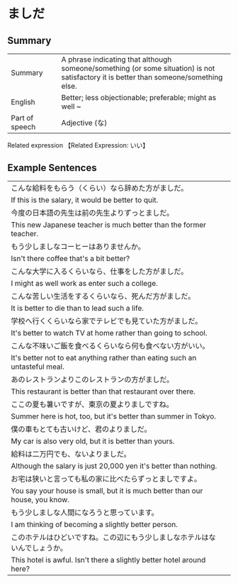 # ましだ

## Summary

<table><tr>   <td>Summary<td>   <td>A phrase indicating that although someone/something (or some situation) is not satisfactory it is better than someone/something else.</td><tr><tr>   <td>English<td>   <td>Better; less objectionable; preferable; might as well ~</td><tr><tr>   <td>Part of speech<td>   <td>Adjective (な)</td><tr></table><tr>   <td>Related expression<td>   <td>【Related Expression: いい】</td><tr></table></table>

## Example Sentences

<table><tr><td>こんな給料をもらう（くらい）なら辞めた方がましだ。<td><tr><tr><td>If this is the salary, it would be better to quit.<td><tr><tr><td>今度の日本語の先生は前の先生よりずっとましだ。<td><tr><tr><td>This new Japanese teacher is much better than the former teacher.<td><tr><tr><td>もう少しましなコーヒーはありませんか。<td><tr><tr><td>Isn't there coffee that's a bit better?<td><tr><tr><td>こんな大学に入るくらいなら、仕事をした方がましだ。<td><tr><tr><td>I might as well work as enter such a college.<td><tr><tr><td>こんな苦しい生活をするくらいなら、死んだ方がましだ。<td><tr><tr><td>It is better to die than to lead such a life.<td><tr><tr><td>学校へ行くくらいなら家でテレビでも見ていた方がましだ。<td><tr><tr><td>It's better to watch TV at home rather than going to school.<td><tr><tr><td>こんな不味いご飯を食べるくらいなら何も食べない方がいい。<td><tr><tr><td>It's better not to eat anything rather than eating such an untasteful meal.<td><tr><tr><td>あのレストランよりこのレストランの方がましだ。<td><tr><tr><td>This restaurant is better than that restaurant over there.<td><tr><tr><td>ここの夏も暑いですが、東京の夏よりましですね。<td><tr><tr><td>Summer here is hot, too, but it's better than summer in Tokyo.<td><tr><tr><td>僕の車もとても古いけど、君のよりましだ。<td><tr><tr><td>My car is also very old, but it is better than yours.<td><tr><tr><td>給料は二万円でも、ないよりましだ。<td><tr><tr><td>Although the salary is just 20,000 yen it's better than nothing.<td><tr><tr><td>お宅は狭いと言っても私の家に比べたらずっとましですよ。<td><tr><tr><td>You say your house is small, but it is much better than our house, you know.<td><tr><tr><td>もう少しましな人間になろうと思っています。<td><tr><tr><td>I am thinking of becoming a slightly better person.<td><tr><tr><td>このホテルはひどいですね。この辺にもう少しましなホテルはないんでしょうか。<td><tr><tr><td>This hotel is awful. Isn't there a slightly better hotel around here?<td><tr></table>

